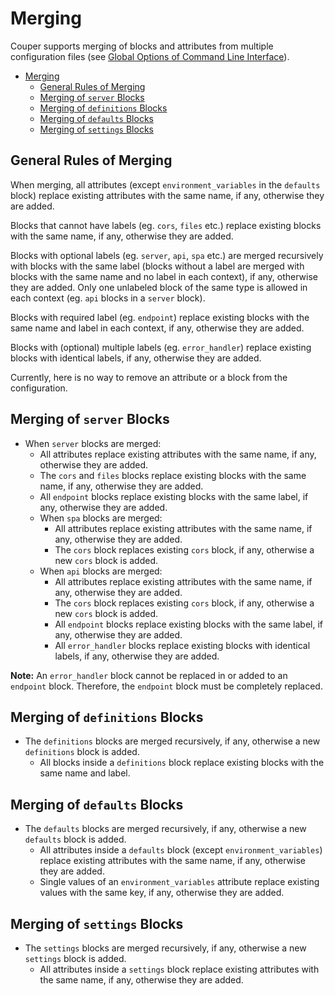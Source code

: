 # Merging

Couper supports merging of blocks and attributes from multiple configuration files
(see [Global Options of Command Line Interface](CLI.md#global-options)).

* [Merging](#merging)
  * [General Rules of Merging](#general-rules-of-merging)
  * [Merging of `server` Blocks](#merging-of-server-blocks)
  * [Merging of `definitions` Blocks](#merging-of-definitions-blocks)
  * [Merging of `defaults` Blocks](#merging-of-defaults-blocks)
  * [Merging of `settings` Blocks](#merging-of-settings-blocks)

## General Rules of Merging

When merging, all attributes (except `environment_variables` in the `defaults` block)
replace existing attributes with the same name, if any, otherwise they are added.

Blocks that cannot have labels (eg. `cors`, `files` etc.) replace existing blocks
with the same name, if any, otherwise they are added.

Blocks with optional labels (eg. `server`, `api`, `spa` etc.) are merged recursively with
blocks with the same label (blocks without a label are merged with blocks with the
same name and no label in each context), if any, otherwise they are added. Only one
unlabeled block of the same type is allowed in each context (eg. `api` blocks in
a `server` block).

Blocks with required label (eg. `endpoint`) replace existing blocks with the same
name and label in each context, if any, otherwise they are added.

Blocks with (optional) multiple labels (eg. `error_handler`) replace existing blocks
with identical labels, if any, otherwise they are added.

Currently, here is no way to remove an attribute or a block from the configuration.

## Merging of `server` Blocks

* When `server` blocks are merged:
  * All attributes replace existing attributes with the same name, if any, otherwise
    they are added.
  * The `cors` and `files` blocks replace existing blocks with the same name, if any,
    otherwise they are added.
  * All `endpoint` blocks replace existing blocks with the same label, if any, otherwise
    they are added.
  * When `spa` blocks are merged:
    * All attributes replace existing attributes with the same name, if any, otherwise
      they are added.
    * The `cors` block replaces existing `cors` block, if any, otherwise a new `cors`
      block is added.
  * When `api` blocks are merged:
    * All attributes replace existing attributes with the same name, if any, otherwise
      they are added.
    * The `cors` block replaces existing `cors` block, if any, otherwise a new `cors`
      block is added.
    * All `endpoint` blocks replace existing blocks with the same label, if any,
      otherwise they are added.
    * All `error_handler` blocks replace existing blocks with identical labels,
      if any, otherwise they are added.

**Note:** An `error_handler` block cannot be replaced in or added to an `endpoint`
block. Therefore, the `endpoint` block must be completely replaced.

## Merging of `definitions` Blocks

* The `definitions` blocks are merged recursively, if any, otherwise a new `definitions`
  block is added.
  * All blocks inside a `definitions` block replace existing blocks with the same
    name and label.

## Merging of `defaults` Blocks

* The `defaults` blocks are merged recursively, if any, otherwise a new `defaults`
  block is added.
  * All attributes inside a `defaults` block (except `environment_variables`) replace
    existing attributes with the same name, if any, otherwise they are added.
  * Single values of an `environment_variables` attribute replace existing values
    with the same key, if any, otherwise they are added.

## Merging of `settings` Blocks

* The `settings` blocks are merged recursively, if any, otherwise a new `settings`
  block is added.
  * All attributes inside a `settings` block replace existing attributes with the
    same name, if any, otherwise they are added.
